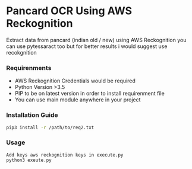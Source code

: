 # Pancard OCR Using AWS Reckognition

Extract data from pancard (indian old / new) using AWS Reckognition you can use pytessaract too but for better results i would suggest use recokgnition
### Requirenments 
 - AWS Reckognition Credentials would be required
 - Python Version >3.5 
 - PIP to be on latest version in order to install requirenment file 
 - You can use main module anywhere in your project

### Installation Guide
```bash
pip3 install -r /path/to/req2.txt
```

### Usage
```
Add keys aws reckognition keys in execute.py 
python3 exeute.py 
```



